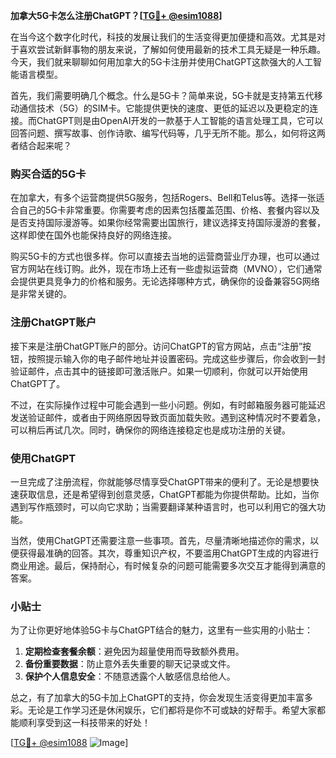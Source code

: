 **加拿大5G卡怎么注册ChatGPT？[[TG💪+ @esim1088](https://t.me/s/esim1088)]**

在当今这个数字化时代，科技的发展让我们的生活变得更加便捷和高效。尤其是对于喜欢尝试新鲜事物的朋友来说，了解如何使用最新的技术工具无疑是一种乐趣。今天，我们就来聊聊如何用加拿大的5G卡注册并使用ChatGPT这款强大的人工智能语言模型。

首先，我们需要明确几个概念。什么是5G卡？简单来说，5G卡就是支持第五代移动通信技术（5G）的SIM卡。它能提供更快的速度、更低的延迟以及更稳定的连接。而ChatGPT则是由OpenAI开发的一款基于人工智能的语言处理工具，它可以回答问题、撰写故事、创作诗歌、编写代码等，几乎无所不能。那么，如何将这两者结合起来呢？

### 购买合适的5G卡

在加拿大，有多个运营商提供5G服务，包括Rogers、Bell和Telus等。选择一张适合自己的5G卡非常重要。你需要考虑的因素包括覆盖范围、价格、套餐内容以及是否支持国际漫游等。如果你经常需要出国旅行，建议选择支持国际漫游的套餐，这样即使在国外也能保持良好的网络连接。

购买5G卡的方式也很多样。你可以直接去当地的运营商营业厅办理，也可以通过官方网站在线订购。此外，现在市场上还有一些虚拟运营商（MVNO），它们通常会提供更具竞争力的价格和服务。无论选择哪种方式，确保你的设备兼容5G网络是非常关键的。

### 注册ChatGPT账户

接下来是注册ChatGPT账户的部分。访问ChatGPT的官方网站，点击“注册”按钮，按照提示输入你的电子邮件地址并设置密码。完成这些步骤后，你会收到一封验证邮件，点击其中的链接即可激活账户。如果一切顺利，你就可以开始使用ChatGPT了。

不过，在实际操作过程中可能会遇到一些小问题。例如，有时邮箱服务器可能延迟发送验证邮件，或者由于网络原因导致页面加载失败。遇到这种情况时不要着急，可以稍后再试几次。同时，确保你的网络连接稳定也是成功注册的关键。

### 使用ChatGPT

一旦完成了注册流程，你就能够尽情享受ChatGPT带来的便利了。无论是想要快速获取信息，还是希望得到创意灵感，ChatGPT都能为你提供帮助。比如，当你遇到写作瓶颈时，可以向它求助；当需要翻译某种语言时，也可以利用它的强大功能。

当然，使用ChatGPT还需要注意一些事项。首先，尽量清晰地描述你的需求，以便获得最准确的回答。其次，尊重知识产权，不要滥用ChatGPT生成的内容进行商业用途。最后，保持耐心，有时候复杂的问题可能需要多次交互才能得到满意的答案。

### 小贴士

为了让你更好地体验5G卡与ChatGPT结合的魅力，这里有一些实用的小贴士：

1. **定期检查套餐余额**：避免因为超量使用而导致额外费用。
2. **备份重要数据**：防止意外丢失重要的聊天记录或文件。
3. **保护个人信息安全**：不随意透露个人敏感信息给他人。

总之，有了加拿大的5G卡加上ChatGPT的支持，你会发现生活变得更加丰富多彩。无论是工作学习还是休闲娱乐，它们都将是你不可或缺的好帮手。希望大家都能顺利享受到这一科技带来的好处！

[[TG💪+ @esim1088](https://t.me/s/esim1088) ![Image](https://i.postimg.cc/4NQfJmqS/Snipaste-2025-05-13-00-14-12.png)]